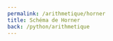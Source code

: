 ```yaml
---
permalink: /arithmetique/horner
title: Schéma de Horner
back: /python/arithmetique
---
```


<script src="https://emgithub.com/embed.js?target=https%3A%2F%2Fgithub.com%2Fxoolive%2Fpython%2Fblob%2Fmaster%2F01-bases%2F01-arithmetique%2Fhorner.py&style=github-gist&showLineNumbers=on"></script>
